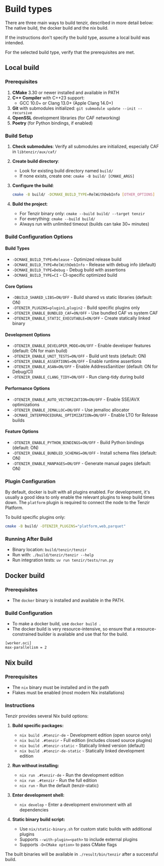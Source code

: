 # Build types

There are three main ways to build tenzir, described in more detail below:
The native build, the docker build and the nix build.

If the instructions don't specify the build type, assume a local build
was intended.

For the selected build type, verify that the prerequisites are met.

## Local build

### Prerequisites

1. **CMake** 3.30 or newer installed and available in PATH
2. **C++ Compiler** with C++23 support:
   - GCC 10.0+ or Clang 13.0+ (Apple Clang 14.0+)
3. **Git** with submodules initialized: `git submodule update --init --recursive`
4. **OpenSSL** development libraries (for CAF networking)
5. **Poetry** (for Python bindings, if enabled)

### Build Setup

1. **Check submodules**: Verify all submodules are initialized, especially CAF in `libtenzir/aux/caf/`

2. **Create build directory**:
   - Look for existing build directory named `build/`
   - If none exists, create one: `cmake -B build/ [CMAKE_ARGS]`

3. **Configure the build**:
   ```bash
   cmake -B build/ -DCMAKE_BUILD_TYPE=RelWithDebInfo [OTHER_OPTIONS]
   ```

4. **Build the project**:
   - For Tenzir binary only: `cmake --build build/ --target tenzir`
   - For everything: `cmake --build build/`
   - Always run with unlimited timeout (builds can take 30+ minutes)

### Build Configuration Options

#### Build Types
- `-DCMAKE_BUILD_TYPE=Release` - Optimized release build
- `-DCMAKE_BUILD_TYPE=RelWithDebInfo` - Release with debug info (default)
- `-DCMAKE_BUILD_TYPE=Debug` - Debug build with assertions
- `-DCMAKE_BUILD_TYPE=CI` - CI-specific optimized build

#### Core Options
- `-DBUILD_SHARED_LIBS=ON/OFF` - Build shared vs static libraries (default: ON)
- `-DTENZIR_PLUGINS=plugin1,plugin2` - Build specific plugins only
- `-DTENZIR_ENABLE_BUNDLED_CAF=ON/OFF` - Use bundled CAF vs system CAF
- `-DTENZIR_ENABLE_STATIC_EXECUTABLE=ON/OFF` - Create statically linked binary

#### Development Options
- `-DTENZIR_ENABLE_DEVELOPER_MODE=ON/OFF` - Enable developer features (default: ON for main build)
- `-DTENZIR_ENABLE_UNIT_TESTS=ON/OFF` - Build unit tests (default: ON)
- `-DTENZIR_ENABLE_ASSERTIONS=ON/OFF` - Enable runtime assertions
- `-DTENZIR_ENABLE_ASAN=ON/OFF` - Enable AddressSanitizer (default: ON for Debug/CI)
- `-DTENZIR_ENABLE_CLANG_TIDY=ON/OFF` - Run clang-tidy during build

#### Performance Options  
- `-DTENZIR_ENABLE_AUTO_VECTORIZATION=ON/OFF` - Enable SSE/AVX optimizations
- `-DTENZIR_ENABLE_JEMALLOC=ON/OFF` - Use jemalloc allocator
- `-DCMAKE_INTERPROCEDURAL_OPTIMIZATION=ON/OFF` - Enable LTO for Release builds

#### Feature Options
- `-DTENZIR_ENABLE_PYTHON_BINDINGS=ON/OFF` - Build Python bindings (default: ON)
- `-DTENZIR_ENABLE_BUNDLED_SCHEMAS=ON/OFF` - Install schema files (default: ON)
- `-DTENZIR_ENABLE_MANPAGES=ON/OFF` - Generate manual pages (default: ON)

### Plugin Configuration

By default, docker is built with all plugins enabled. For development,
it's usually a good idea to only enable the relevant plugins to keep build
times down. The `platform` plugin is required to connect the node to the
Tenzir Platform.

To build specific plugins only:
```bash
cmake -B build/ -DTENZIR_PLUGINS="platform,web,parquet"
```

### Running After Build

- Binary location: `build/tenzir/tenzir`
- Run with: `./build/tenzir/tenzir --help`
- Run integration tests: `uv run tenzir/tests/run.py`

## Docker build

### Prerequisites

  - The `docker` binary is installed and available in the PATH.

### Build Configuration

  - To make a docker build, use `docker build .`
  - The docker build is very resource-intensive, so ensure that a
    resource-constrained builder is available and use that for the build.

```
[worker.oci]
max-parallelism = 2
```

## Nix build

### Prerequisites
 - The `nix` binary must be installed and in the path
 - Flakes must be enabled (most modern Nix installations)

### Instructions

Tenzir provides several Nix build options:

1. **Build specific packages:**
   - `nix build .#tenzir-de` - Development edition (open source only)
   - `nix build .#tenzir` - Full edition (includes closed source plugins)  
   - `nix build .#tenzir-static` - Statically linked version (default)
   - `nix build .#tenzir-de-static` - Statically linked development edition

2. **Run without installing:**
   - `nix run .#tenzir-de` - Run the development edition
   - `nix run .#tenzir` - Run the full edition
   - `nix run` - Run the default (tenzir-static)

3. **Enter development shell:**
   - `nix develop` - Enter a development environment with all dependencies

4. **Static binary build script:**
   - Use `nix/static-binary.sh` for custom static builds with additional plugins
   - Supports `--with-plugin=<path>` to include external plugins
   - Supports `-D<CMake option>` to pass CMake flags

The built binaries will be available in `./result/bin/tenzir` after a successful build.
